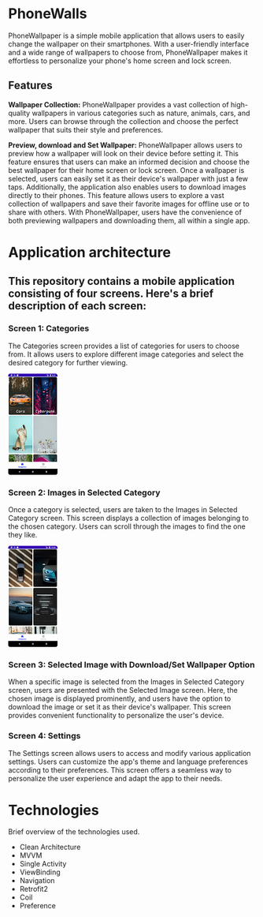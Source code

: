 # PhoneWalls
PhoneWallpaper is a simple mobile application that allows users to easily change the wallpaper on their smartphones. With a user-friendly interface and a wide range of wallpapers to choose from, PhoneWallpaper makes it effortless to personalize your phone's home screen and lock screen.
## Features
**Wallpaper Collection:** PhoneWallpaper provides a vast collection of high-quality wallpapers in various categories such as nature, animals, cars, and more. Users can browse through the collection and choose the perfect wallpaper that suits their style and preferences.

**Preview, download and Set Wallpaper:** PhoneWallpaper allows users to preview how a wallpaper will look on their device before setting it. This feature ensures that users can make an informed decision and choose the best wallpaper for their home screen or lock screen. Once a wallpaper is selected, users can easily set it as their device's wallpaper with just a few taps. Additionally, the application also enables users to download images directly to their phones. This feature allows users to explore a vast collection of wallpapers and save their favorite images for offline use or to share with others. With PhoneWallpaper, users have the convenience of both previewing wallpapers and downloading them, all within a single app.

# Application architecture
## This repository contains a mobile application consisting of four screens. Here's a brief description of each screen:
### Screen 1: Categories
The Categories screen provides a list of categories for users to choose from. It allows users to explore different image categories and select the desired category for further viewing.

![Light theme](https://github.com/dchugunoff/PhoneWalls/blob/master/images/first_light.png)

### Screen 2: Images in Selected Category
Once a category is selected, users are taken to the Images in Selected Category screen. This screen displays a collection of images belonging to the chosen category. Users can scroll through the images to find the one they like.

![Light theme](https://github.com/dchugunoff/PhoneWalls/blob/master/images/s_light.png)

### Screen 3: Selected Image with Download/Set Wallpaper Option
When a specific image is selected from the Images in Selected Category screen, users are presented with the Selected Image screen. Here, the chosen image is displayed prominently, and users have the option to download the image or set it as their device's wallpaper. This screen provides convenient functionality to personalize the user's device.

### Screen 4: Settings
The Settings screen allows users to access and modify various application settings. Users can customize the app's theme and language preferences according to their preferences. This screen offers a seamless way to personalize the user experience and adapt the app to their needs.

# Technologies
Brief overview of the technologies used.
- Clean Architecture
- MVVM
- Single Activity
- ViewBinding
- Navigation
- Retrofit2
- Coil
- Preference
